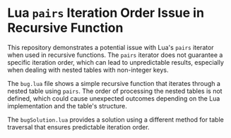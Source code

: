 # Lua `pairs` Iteration Order Issue in Recursive Function

This repository demonstrates a potential issue with Lua's `pairs` iterator when used in recursive functions.  The `pairs` iterator does not guarantee a specific iteration order, which can lead to unpredictable results, especially when dealing with nested tables with non-integer keys.

The `bug.lua` file shows a simple recursive function that iterates through a nested table using `pairs`. The order of processing the nested tables is not defined, which could cause unexpected outcomes depending on the Lua implementation and the table's structure.  

The `bugSolution.lua` provides a solution using a different method for table traversal that ensures predictable iteration order.